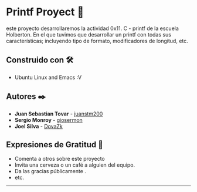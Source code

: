 # Printf Proyect 🚀

este proyecto desarrollaremos la actividad 0x11. C - printf de la escuela Holberton. En el que tuvimos que desarrollar un printf con todas sus características; incluyendo tipo de formato, modificadores de longitud, etc.


## Construido con 🛠️

* Ubuntu Linux and Emacs :V


## Autores ✒️

* **Juan Sebastian Tovar** - [juanstm200](https://github.com/juanstm200)
* **Sergio Monroy** - [giosermon](https://github.com/giosermon)
* **Joel Silva** - [DovaZk](https://github.com/DovaZk)



## Expresiones de Gratitud 🎁

* Comenta a otros sobre este proyecto 
* Invita una cerveza  o un café  a alguien del equipo. 
* Da las gracias públicamente .
* etc.



---
